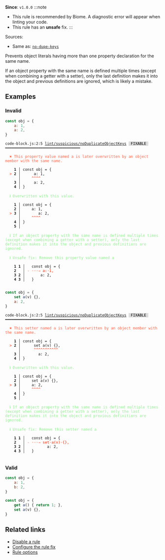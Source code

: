 **Since**: `v1.0.0`
:::note
- This rule is recommended by Biome. A diagnostic error will appear when linting your code.
- This rule has an **unsafe** fix.
:::

Sources: 
- Same as: <a href="https://eslint.org/docs/latest/rules/no-dupe-keys" target="_blank"><code>no-dupe-keys</code></a>

Prevents object literals having more than one property declaration for the same name.

If an object property with the same name is defined multiple times (except when combining a getter with a setter), only the last definition makes it into the object and previous definitions are ignored, which is likely a mistake.

## Examples

### Invalid

```js
const obj = {
   	a: 1,
   	a: 2,
}
```

<pre class="language-text"><code class="language-text">code-block.js:2:5 <a href="https://biomejs.dev/linter/rules/no-duplicate-object-keys">lint/suspicious/noDuplicateObjectKeys</a> <span style="color: #000; background-color: #ddd;"> FIXABLE </span> ━━━━━━━━━━━━━━━━━━━━━━━━━━━━━━━━━━<br /><br /><strong><span style="color: Tomato;">  </span></strong><strong><span style="color: Tomato;">✖</span></strong> <span style="color: Tomato;">This property value named a is later overwritten by an object member with the same name.</span><br />  <br />    <strong>1 │ </strong>const obj = {<br /><strong><span style="color: Tomato;">  </span></strong><strong><span style="color: Tomato;">&gt;</span></strong> <strong>2 │ </strong>   	a: 1,<br />   <strong>   │ </strong>   	<strong><span style="color: Tomato;">^</span></strong><strong><span style="color: Tomato;">^</span></strong><strong><span style="color: Tomato;">^</span></strong><strong><span style="color: Tomato;">^</span></strong><br />    <strong>3 │ </strong>   	a: 2,<br />    <strong>4 │ </strong>}<br />  <br /><strong><span style="color: lightgreen;">  </span></strong><strong><span style="color: lightgreen;">ℹ</span></strong> <span style="color: lightgreen;">Overwritten with this value.</span><br />  <br />    <strong>1 │ </strong>const obj = {<br />    <strong>2 │ </strong>   	a: 1,<br /><strong><span style="color: Tomato;">  </span></strong><strong><span style="color: Tomato;">&gt;</span></strong> <strong>3 │ </strong>   	a: 2,<br />   <strong>   │ </strong>   	<strong><span style="color: Tomato;">^</span></strong><strong><span style="color: Tomato;">^</span></strong><strong><span style="color: Tomato;">^</span></strong><strong><span style="color: Tomato;">^</span></strong><br />    <strong>4 │ </strong>}<br />    <strong>5 │ </strong><br />  <br /><strong><span style="color: lightgreen;">  </span></strong><strong><span style="color: lightgreen;">ℹ</span></strong> <span style="color: lightgreen;">If an object property with the same name is defined multiple times (except when combining a getter with a setter), only the last definition makes it into the object and previous definitions are ignored.</span><br />  <br /><strong><span style="color: lightgreen;">  </span></strong><strong><span style="color: lightgreen;">ℹ</span></strong> <span style="color: lightgreen;">Unsafe fix</span><span style="color: lightgreen;">: </span><span style="color: lightgreen;">Remove this property value named a</span><br />  <br />    <strong>1</strong> <strong>1</strong><strong> │ </strong>  const obj = {<br />    <strong>2</strong>  <strong> │ </strong><span style="color: Tomato;">-</span> <span style="color: Tomato;"><span style="opacity: 0.8;"><strong>·</strong></span></span><span style="color: Tomato;"><span style="opacity: 0.8;"><strong>·</strong></span></span><span style="color: Tomato;"><span style="opacity: 0.8;"><strong>·</strong></span></span><span style="color: Tomato;"><span style="opacity: 0.8;"><strong>→ </strong></span></span><span style="color: Tomato;"><strong>a</strong></span><span style="color: Tomato;"><strong>:</strong></span><span style="color: Tomato;"><span style="opacity: 0.8;"><strong>·</strong></span></span><span style="color: Tomato;"><strong>1</strong></span><span style="color: Tomato;"><strong>,</strong></span><br />    <strong>3</strong> <strong>2</strong><strong> │ </strong>     	a: 2,<br />    <strong>4</strong> <strong>3</strong><strong> │ </strong>  }<br />  <br /></code></pre>

```js
const obj = {
   	set a(v) {},
   	a: 2,
}
```

<pre class="language-text"><code class="language-text">code-block.js:2:5 <a href="https://biomejs.dev/linter/rules/no-duplicate-object-keys">lint/suspicious/noDuplicateObjectKeys</a> <span style="color: #000; background-color: #ddd;"> FIXABLE </span> ━━━━━━━━━━━━━━━━━━━━━━━━━━━━━━━━━━<br /><br /><strong><span style="color: Tomato;">  </span></strong><strong><span style="color: Tomato;">✖</span></strong> <span style="color: Tomato;">This setter named a is later overwritten by an object member with the same name.</span><br />  <br />    <strong>1 │ </strong>const obj = {<br /><strong><span style="color: Tomato;">  </span></strong><strong><span style="color: Tomato;">&gt;</span></strong> <strong>2 │ </strong>   	set a(v) {},<br />   <strong>   │ </strong>   	<strong><span style="color: Tomato;">^</span></strong><strong><span style="color: Tomato;">^</span></strong><strong><span style="color: Tomato;">^</span></strong><strong><span style="color: Tomato;">^</span></strong><strong><span style="color: Tomato;">^</span></strong><strong><span style="color: Tomato;">^</span></strong><strong><span style="color: Tomato;">^</span></strong><strong><span style="color: Tomato;">^</span></strong><strong><span style="color: Tomato;">^</span></strong><strong><span style="color: Tomato;">^</span></strong><strong><span style="color: Tomato;">^</span></strong><br />    <strong>3 │ </strong>   	a: 2,<br />    <strong>4 │ </strong>}<br />  <br /><strong><span style="color: lightgreen;">  </span></strong><strong><span style="color: lightgreen;">ℹ</span></strong> <span style="color: lightgreen;">Overwritten with this value.</span><br />  <br />    <strong>1 │ </strong>const obj = {<br />    <strong>2 │ </strong>   	set a(v) {},<br /><strong><span style="color: Tomato;">  </span></strong><strong><span style="color: Tomato;">&gt;</span></strong> <strong>3 │ </strong>   	a: 2,<br />   <strong>   │ </strong>   	<strong><span style="color: Tomato;">^</span></strong><strong><span style="color: Tomato;">^</span></strong><strong><span style="color: Tomato;">^</span></strong><strong><span style="color: Tomato;">^</span></strong><br />    <strong>4 │ </strong>}<br />    <strong>5 │ </strong><br />  <br /><strong><span style="color: lightgreen;">  </span></strong><strong><span style="color: lightgreen;">ℹ</span></strong> <span style="color: lightgreen;">If an object property with the same name is defined multiple times (except when combining a getter with a setter), only the last definition makes it into the object and previous definitions are ignored.</span><br />  <br /><strong><span style="color: lightgreen;">  </span></strong><strong><span style="color: lightgreen;">ℹ</span></strong> <span style="color: lightgreen;">Unsafe fix</span><span style="color: lightgreen;">: </span><span style="color: lightgreen;">Remove this setter named a</span><br />  <br />    <strong>1</strong> <strong>1</strong><strong> │ </strong>  const obj = {<br />    <strong>2</strong>  <strong> │ </strong><span style="color: Tomato;">-</span> <span style="color: Tomato;"><span style="opacity: 0.8;"><strong>·</strong></span></span><span style="color: Tomato;"><span style="opacity: 0.8;"><strong>·</strong></span></span><span style="color: Tomato;"><span style="opacity: 0.8;"><strong>·</strong></span></span><span style="color: Tomato;"><span style="opacity: 0.8;"><strong>→ </strong></span></span><span style="color: Tomato;"><strong>s</strong></span><span style="color: Tomato;"><strong>e</strong></span><span style="color: Tomato;"><strong>t</strong></span><span style="color: Tomato;"><span style="opacity: 0.8;"><strong>·</strong></span></span><span style="color: Tomato;"><strong>a</strong></span><span style="color: Tomato;"><strong>(</strong></span><span style="color: Tomato;"><strong>v</strong></span><span style="color: Tomato;"><strong>)</strong></span><span style="color: Tomato;"><span style="opacity: 0.8;"><strong>·</strong></span></span><span style="color: Tomato;"><strong>{</strong></span><span style="color: Tomato;"><strong>}</strong></span><span style="color: Tomato;"><strong>,</strong></span><br />    <strong>3</strong> <strong>2</strong><strong> │ </strong>     	a: 2,<br />    <strong>4</strong> <strong>3</strong><strong> │ </strong>  }<br />  <br /></code></pre>

### Valid

```js
const obj = {
   	a: 1,
   	b: 2,
}
```

```js
const obj = {
   	get a() { return 1; },
   	set a(v) {},
}
```

## Related links

- [Disable a rule](/linter/#disable-a-lint-rule)
- [Configure the rule fix](/linter#configure-the-rule-fix)
- [Rule options](/linter/#rule-options)
